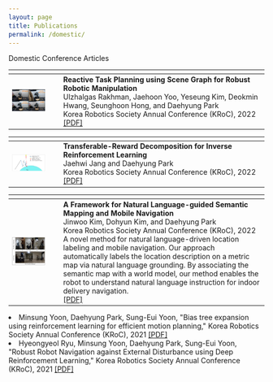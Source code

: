 ```yaml
---
layout: page
title: Publications
permalink: /domestic/
---
```

<!--
If you want to change the style of the table, please look at the publication tag in _sass/_layout.scss.
-->

<!---------------- Publications --------------------->

<!------------------- Domestic Conference Articles --------------------->
<div class="publication">
<div class="pub-title"> Domestic Conference Articles </div>
 
  

 <table>
<colgroup>
<col width="20%" />
<col width="80%" />

<thead>
<tr>
<th class="caption" colspan="2"></th>
</tr>
</thead>
<tbody>
<tr>
<td>
    <a href="/assets/research/kroc.png" data-lightbox="" >
      <img style="width: 75%" src="/assets/research/kroc.png">
      </a>
</td>
<td>
    <b>Reactive Task Planning using Scene Graph for Robust Robotic Manipulation</b><br>
    Ulzhalgas Rakhman, Jaehoon Yoo, Yeseung Kim, Deokmin Hwang, Seunghoon Hong, and Daehyung Park<br>
    Korea Robotics Society Annual Conference (KRoC), 2022<br>
    <a href="https://drive.google.com/file/d/1rB2iYe6hiF32Jk0QsSdUfEvtjFBLismg/view?usp=sharing" target="_blank">[PDF]</a><br>
</td>
</tr>
</tbody>

  <table>
<colgroup>
<col width="20%" />
<col width="80%" />

<thead>
<tr>
<th class="caption" colspan="2"></th>
</tr>
</thead>
<tbody>
<tr>
<td>
    <a href="/assets/research/kroc_jaehwi.png" data-lightbox="" >
      <img style="width: 75%" src="/assets/research/kroc_jaehwi.png">
      </a>
</td>
<td>
    <b>Transferable-Reward Decomposition for Inverse Reinforcement Learning</b><br>
    Jaehwi Jang and Daehyung Park<br>
    Korea Robotics Society Annual Conference (KRoC), 2022<br>
    <a href="https://docs.google.com/document/d/180X1eGpMd9G-mStR0WC2GsC7DkBXBHnt/edit?usp=sharing&ouid=101070998616983496812&rtpof=true&sd=true" target="_blank">[PDF]</a><br>
</td>
</tr>
</tbody>
 <table>
<colgroup>
<col width="20%" />
<col width="80%" />
</colgroup>
<thead>
<tr>
<th class="caption" colspan="2"></th>
</tr>
</thead>
<tbody>
<tr>
<td>
    <a href="/assets/research/experiment_image.png" data-lightbox="" >
      <img style="width: 75%" src="/assets/research/experiment_image.png">
      </a>
</td>
<td>
    <b>A Framework for Natural Language-guided Semantic Mapping and Mobile Navigation</b><br>
    Jinwoo Kim, Dohyun Kim, and Daehyung Park<br>
    Korea Robotics Society Annual Conference (KRoC), 2022<br>
    A novel method for natural language-driven location labeling and mobile navigation. Our approach automatically labels the location description on a    metric map via natural language grounding. By associating the semantic map with a world model, our method enables the robot to understand natural language instruction for indoor delivery navigation.<br>
    <a href="https://drive.google.com/file/d/1YVKc6KaI-ly0hvCYN9RjdaWNoQLbV1WN/view?usp=sharing" target="_blank">[PDF]</a><br>
</td>
</tr>
</tbody>
</table>
   <div class="pub-item"><li>
Minsung Yoon, Daehyung Park, Sung-Eui Yoon, "Bias tree expansion using reinforcement learning for efficient motion planning," Korea Robotics Society Annual Conference (KRoC), 2021 <a href="https://www.google.com/url?q=https%3A%2F%2Fsgvr.kaist.ac.kr%2Fwp-content%2Fuploads%2F2021%2F06%2FRLRRT_MinsungYoon.pdf&sa=D&sntz=1&usg=AFQjCNHsEW4HewmzI_r8wXO1Bs1-5xbMrg" target="_blank">[PDF]</a>
</li></div>

<div class="pub-item"><li>
Hyeongyeol Ryu, Minsung Yoon, Daehyung Park, Sung-Eui Yoon, "Robust Robot Navigation against External Disturbance using Deep Reinforcement Learning," Korea Robotics Society Annual Conference (KRoC), 2021 <a href="https://www.google.com/url?q=https%3A%2F%2Fsgvr.kaist.ac.kr%2Fwp-content%2Fuploads%2F2021%2F06%2FRobust_Robot_Navigation_against_External_Disturbance_KRoC21.pdf&sa=D&sntz=1&usg=AFQjCNHxir5qxnnAHrvPaTzHdfWrtOpV4Q" target="_blank">[PDF]</a>
</li></div>



 










